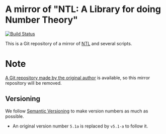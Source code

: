 # A mirror of "NTL: A Library for doing Number Theory"

[![Build Status](https://travis-ci.org/tell/ntl-unix.svg?branch=master)](https://travis-ci.org/tell/ntl-unix)

This is a Git repository of a mirror of [NTL](http://www.shoup.net/ntl/) and several scripts.

# Note

[A Git repository made by the original author](https://github.com/libntl/ntl) is available, so this mirror repository will be removed.

## Versioning

We follow [Semantic Versioning](http://semver.org/) to make version numbers as much as possible.
- An original version number `5.1a` is replaced by `v5.1-a` to follow it.
